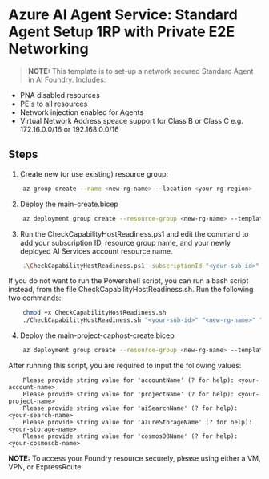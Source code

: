 # Azure AI Agent Service: Standard Agent Setup 1RP with Private E2E Networking

> **NOTE:** This template is to set-up a network secured Standard Agent in AI Foundry. Includes:
* PNA disabled resources
* PE's to all resources
* Network injection enabled for Agents
* Virtual Network Address speace support for Class B or Class C e.g. 172.16.0.0/16 or 192.168.0.0/16


## Steps

1. Create new (or use existing) resource group:

```bash
    az group create --name <new-rg-name> --location <your-rg-region>
```

2. Deploy the main-create.bicep

```bash
    az deployment group create --resource-group <new-rg-name> --template-file main-create.bicep
```
3. Run the CheckCapabilityHostReadiness.ps1 and edit the command to add your subscription ID, resource group name, and your newly deployed AI Services account resource name.

```bash
    .\CheckCapabilityHostReadiness.ps1 -subscriptionId "<your-sub-id>" -resourcegroup "<new-rg-name>" -accountname "<your-aiservices-name>"
```

If you do not want to run the Powershell script, you can run a bash script instead, from the file CheckCapabilityHostReadiness.sh. Run the following two commands:

```bash
    chmod +x CheckCapabilityHostReadiness.sh
    ./CheckCapabilityHostReadiness.sh "<your-sub-id>" "<new-rg-name>" "<your-aiservices-name>"
```

4. Deploy the main-project-caphost-create.bicep

```bash
    az deployment group create --resource-group <new-rg-name> --template-file main-project-caphost-create.bicep
```

After running this script, you are required to input the following values:

```
    Please provide string value for 'accountName' (? for help): <your-account-name>
    Please provide string value for 'projectName' (? for help): <your-project-name>
    Please provide string value for 'aiSearchName' (? for help): <your-search-name>
    Please provide string value for 'azureStorageName' (? for help): <your-storage-name>
    Please provide string value for 'cosmosDBName' (? for help): <your-cosmosdb-name>
```

**NOTE:** To access your Foundry resource securely, please using either a VM, VPN, or ExpressRoute.